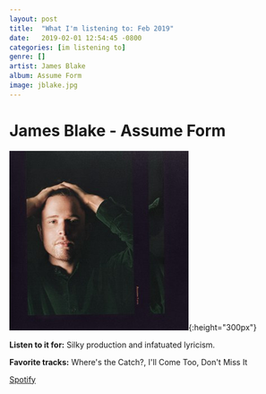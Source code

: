 ```yaml
---
layout: post
title:  "What I'm listening to: Feb 2019"
date:   2019-02-01 12:54:45 -0800
categories: [im listening to]
genre: []
artist: James Blake
album: Assume Form
image: jblake.jpg
---
```


# James Blake - Assume Form
<!--excerpt-->
![](/assets/albums/jblake.jpg){:height="300px"}

**Listen to it for:** Silky production and infatuated lyricism.

**Favorite tracks:** Where's the Catch?, I'll Come Too, Don't Miss It

[Spotify](spotify:album:23dKNZpiadggKHrQgHLi3L)
